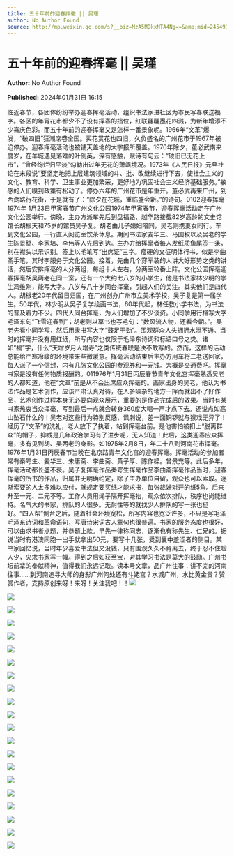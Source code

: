 ```yaml
---
title: 五十年前的迎春挥毫 || 吴瑾
author: No Author Found
source: http://mp.weixin.qq.com/s?__biz=MzA5MDkxNTA4Ng==&amp;mid=2454914653&amp;idx=1&amp;sn=856a43622bda6dc9dcdd2c26255a2567&amp;chksm=87a3ce3cb0d4472abab49d772fed54c08e6ad2525eaac3394d5b52997e4ab88c5a32d8bd6575&poc_token=HJ_Do2ejHyO-wNZGG8Q1S8FdPgy1YBBEob-nUEme
---
```


# 五十年前的迎春挥毫 || 吴瑾

**Author:** No Author Found

**Published:** 2024年01月31日 16:15

临近春节，各团体纷纷举办迎春挥毫活动，组织书法家进社区为市民写春联送福字。各区的年宵花市都少不了设有挥春的挡位，红联翩翩墨花四溅，为新年增添不少喜庆色彩。而五十年前的迎春挥毫又是怎样一番景象呢。1966年“文革”爆发，“破四旧”狂潮席卷全国。买花赏花也四旧，久负盛名的广州花市于1967年被迫停办。迎春挥毫活动也被铺天盖地的大字报所覆盖。1970年除夕，董必武南来度岁，在羊城遇见落难的叶剑英，深有感触，赋诗有句云：“破旧已无花上市”，“曾经绚烂归平淡”勾勒出过年无花的萧飒境况。1973年《人民日报》元旦社论在末段说“要坚定地把上层建筑领域的斗、批、改继续进行下去，使社会主义的文化、教育、科学、卫生事业更加繁荣，更好地为巩固社会主义经济基础服务。”敏感的人们嗅到政策有松动了。停办六年的广州花市是年重开。董必武再来广州，到西湖路行花街，于是就有了：“除夕在花城，重临盛会新。”的诗句。0102迎春挥毫 1974年 1月23日甲寅春节广州文化公园1974年甲寅春节，迎春挥毫活动定在广州文化公园举行。傍晚，主办方派车先后到盘福路、越华路接载82岁高龄的文史馆馆长胡根天和75岁的馆员吴子复。胡老由儿子媳妇陪同，吴老则携妻女同行。车到文化公园，一行直入阅览室饮茶休息。期间书法家麦华三、马国权以及吴老的学生陈景舒、李家培、李伟等人先后到达。主办方给挥毫者每人发纸质鱼尾签一条，别在襟头以示识别。签上以毛笔写“出席证”三字。瘦硬的文征明体行书，似是李曲斋手笔，其时李服务于文化公园。接着，先由几个穿军装的人讲大好形势之类的讲话，然后安排挥毫的人分两组，每组十人左右，分两室轮番上阵。文化公园挥毫迎春挥毫胡吴两老在同一室，还有一个大约七八岁的小学生，他是书法家林少明的学生冯维刚，能写大字。八岁与八十岁同台挥毫，引起人们的关注。其实他们是四代人。胡根老20年代留日归国，在广州创办广州市立美术学校，吴子复是第一届学生。50年代，林少明从吴子复学绘画书法，60年代起，林任教小学书法，为书法的普及着力不少。四代人同台挥毫，为人们增加了不少谈资。小同学用行楷写大字毛泽东句“飞雪迎春到”；胡老则以草书也写毛句：“数风流人物，还看今朝。”。吴老先看小同学写，然后用隶书写大字“鼓足干劲”。围观群众人头拥拥水泄不通。当时的挥毫并没有用红纸，所写内容也仅限于毛泽东诗词和标语口号之类。诸如“福”字，什么“天增岁月人增寿”之类传统春联是决不敢写的。然而，这样的活动总能给严寒冷峻的环境带来些微暖意。挥毫活动结束后主办方用车将二老送回家，每人派了一个信封，内有几张文化公园的参观券和一元钱。大概是交通费吧。挥毫书家是没有任何物质报酬的。011976年1月31日丙辰春节青年文化宫挥毫熟悉吴老的人都知道，他在“文革”前是从不会出席应众挥毫的。画家出身的吴老，他认为书法作品是艺术创作，应该严肃认真对待，在人多噪杂的地方一挥而就出不了好作品，艺术创作过程本身无必要向观众展示，重要的是作品完成后的效果。当时有某书家热衷当众挥毫，写到最后一点就会转身360度大喝一声才点下去。还说点如高山坠石什么的！吴老对这些行为特别反感，讽刺说，差一面铜锣就与猴戏无异了！经历了“文革”的洗礼，老人放下了执着，站到挥毫台前。是他害怕被扣上“脱离群众”的帽子，抑或是几年政治学习有了进步呢，无人知道！此后，这类迎春应众挥毫，多有见到胡、吴两老的身影。如1975年2月8日，年二十八到河南花市挥毫。1976年1月31日丙辰春节当晚在北京路青年文化宫的迎春挥毫。挥毫活动的参加者常有秦咢生、麦华三、朱庸斋、李曲斋、黄子厚、陈作樑。曾景充等。此后多年，挥毫活动都长盛不衰。吴子复挥毫作品秦咢生挥毫作品李曲斋挥毫作品当时，迎春挥毫的所书的作品，归属并无明确约定，除了主办单位自留，观众也可以索取。逐渐索要的人太多难以应付，就规定要买纸才能求书，每张裁好对开的纸5角。后来升至一元、二元不等。工作人员用绳子隔开挥毫抬，观众依次排队，秩序也尚能维持。名气大的书家，排队的人很多。无耐性等的就找少人排队的写一张也挺好。“四人帮”倒台之后，随着社会环境宽松，所写内容也宽泛许多，不只是写毛泽毛泽东诗词和革命语句，写唐诗宋词古人章句也很普遍。书家的服务态度也很好，可以由求书者点题，并恭题上款。早先一律称同志，逐渐也有称先生、仁兄的。据说当时有港澳同胞一出手就拿出50元，要写十几张，受到囊中羞涩者的侧目。某书家回忆说，当时年少喜爱书法但又没钱，只有围观久久不肯离去，终于忍不住趁人少，央求书家写一幅。得到之后如获至宝，对其学习书法是莫大的鼓励。广州书坛前辈的奉献精神，值得我们永远记取。读本号文章，品广州往事：讲不完的河南往事……到河南追寻大师的身影广州何处还有斗姥宫？水城广州，水比黄金贵？赞赏作者，支持原创来呀！来呀！关注我吧！！![](https://mmbiz.qpic.cn/mmbiz_jpg/PJWG74pLsMayvR1AyLpp1OwsWXJhmAMu6hEnyJ4hyVxh2jeFxNGwngJfdXCj1cuXFPwvvJjPH1NhDydQF15CRA/640?wx_fmt=jpeg)

![](https://mmbiz.qpic.cn/mmbiz_gif/PJWG74pLsMbnr5S4BbUwhwLDHfBfiaBDfCCOVYmV5OpnOEbeuLgwb8Hs7RZHHToSbjO0dBG5kncCfxhr0icDOHXQ/640)

![](https://mmbiz.qpic.cn/mmbiz_jpg/PJWG74pLsMbnr5S4BbUwhwLDHfBfiaBDf8uF3YsJHX0hn7PSoicD1k35VibxhCIycANOugTkq7MZD6iclBjKXRqokg/640)

![](https://mmbiz.qpic.cn/mmbiz_jpg/PJWG74pLsMbnr5S4BbUwhwLDHfBfiaBDftcThrdcxZpv5fBQ9fFdVSVfueHiclGTkvLAicns7RtMWdn4wXJXzibzkA/640)

![](https://mmbiz.qpic.cn/mmbiz_jpg/PJWG74pLsMbnr5S4BbUwhwLDHfBfiaBDfAQsUT7TpBwMQ8uibQkIcDzYLzS664Ctwp5ClzX9tQX8z7OFZFgYl7Bw/640)

![](https://mmbiz.qpic.cn/mmbiz_jpg/PJWG74pLsMbnr5S4BbUwhwLDHfBfiaBDfXJHlfttWdg1nib1bPkicQKrbjAyibTjyug8C1nynaVUHYtiahicdlutVrJw/640)

![](https://mmbiz.qpic.cn/mmbiz_jpg/PJWG74pLsMbnr5S4BbUwhwLDHfBfiaBDfYHtj85fBXGiavydqQjFia906DUVtAoZ2XvfVrFZytbtLgvw9EYBjD7KA/640)

![](https://mmbiz.qpic.cn/mmbiz_jpg/PJWG74pLsMbnr5S4BbUwhwLDHfBfiaBDfpK8SBZMickAuVy3MrF5flezpIYVN1qeczkS5ou31avT0UYuKiadFZiavQ/640)

![](https://mmbiz.qpic.cn/mmbiz_jpg/PJWG74pLsMbnr5S4BbUwhwLDHfBfiaBDf0by0jhU8rQh76zlicoc7GRNBRNj2hibAlc0VJPXD9ky3aicoic0J1EVAgw/640)

![](https://mmbiz.qpic.cn/mmbiz_png/PJWG74pLsMbnr5S4BbUwhwLDHfBfiaBDfSA019CXDxbJGawjMibnW1p29rtHRR186pBt1M1Tb4ADkwux9jfesc0A/640)

![](https://mmbiz.qpic.cn/mmbiz_png/PJWG74pLsMbnr5S4BbUwhwLDHfBfiaBDfSA019CXDxbJGawjMibnW1p29rtHRR186pBt1M1Tb4ADkwux9jfesc0A/640)

![](https://mmbiz.qpic.cn/mmbiz_jpg/PJWG74pLsMbnr5S4BbUwhwLDHfBfiaBDfmdzR5BQrDbmJYp5ubsS0s5hp4AKT182BkTZNtzAmlJCWibKneyBGicjA/640)

![](https://mmbiz.qpic.cn/mmbiz_png/PJWG74pLsMbnr5S4BbUwhwLDHfBfiaBDfSA019CXDxbJGawjMibnW1p29rtHRR186pBt1M1Tb4ADkwux9jfesc0A/640)

![](https://mmbiz.qpic.cn/mmbiz_png/PJWG74pLsMbnr5S4BbUwhwLDHfBfiaBDfSA019CXDxbJGawjMibnW1p29rtHRR186pBt1M1Tb4ADkwux9jfesc0A/640)

![](https://mmbiz.qpic.cn/mmbiz_jpg/PJWG74pLsMbnr5S4BbUwhwLDHfBfiaBDfUHx5icjjUJ4FpgTwTRHBHjicfMoq0pcBIJFfYNVdv88VTNvBHz6cdpuQ/640)

![](https://mmbiz.qpic.cn/mmbiz_png/PJWG74pLsMbnr5S4BbUwhwLDHfBfiaBDfSA019CXDxbJGawjMibnW1p29rtHRR186pBt1M1Tb4ADkwux9jfesc0A/640)

![](https://mmbiz.qpic.cn/mmbiz_png/PJWG74pLsMbnr5S4BbUwhwLDHfBfiaBDfSA019CXDxbJGawjMibnW1p29rtHRR186pBt1M1Tb4ADkwux9jfesc0A/640)

![](https://mmbiz.qpic.cn/mmbiz_gif/PJWG74pLsMYf2b50xFTbTsibmjv5gNVOxZegUj8mrKtpuzCpBAYnQw9duHfIcNnUzicicnGUSv4EWPSTRAPvV9g3w/640?wx_fmt=gif&wxfrom=5&wx_lazy=1)

![](https://mmbiz.qpic.cn/mmbiz_jpg/PJWG74pLsMbnr5S4BbUwhwLDHfBfiaBDfBnCEgb4VBT9FufBeDI71bUT4ic9t9q1QWZO20U7Jhz67qyu6CicXaMQw/640?wx_fmt=jpeg&from=appmsg)

![](https://mmbiz.qpic.cn/mmbiz_gif/Ljib4So7yuWjksesibOCJobaUTdSnJibBKETJDfEjWDYj2xkxiauUB2icquwPPeLBebjVzBicwTwHNwjJeziaQWeIicsOQ/640?wx_fmt=gif&wxfrom=5&wx_lazy=1)

![](https://mmbiz.qpic.cn/mmbiz_png/PJWG74pLsMbxzxSWsbSxWa401icEeDUWiawxAxbdgTq3LmtribGicfmgEgabFONInhdrQRwY9Y4pmxRGlAoaQAaMDA/640?wx_fmt=jpeg&wxfrom=5&wx_lazy=1&wx_co=1&retryload=1)



